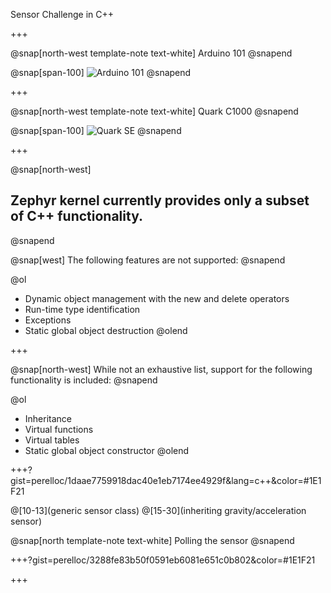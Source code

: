 Sensor Challenge in C++

+++

@snap[north-west template-note text-white]
Arduino 101
@snapend

@snap[span-100]
![Arduino 101](https://docs.zephyrproject.org/latest/_images/arduino_101.jpg)
@snapend

+++

@snap[north-west template-note text-white]
Quark C1000
@snapend

@snap[span-100]
![Quark SE](https://www.mouser.se/images/IntelQuarkSE-Fig4.jpg)
@snapend

+++

@snap[north-west]
## Zephyr kernel currently provides only a subset of C++ functionality. 
@snapend

@snap[west]
The following features are not supported:
@snapend

@ol[](false)
- Dynamic object management with the new and delete operators
- Run-time type identification
- Exceptions
- Static global object destruction
@olend

+++

@snap[north-west]
While not an exhaustive list, support for the following functionality is included:
@snapend

@ol[](false)
- Inheritance
- Virtual functions
- Virtual tables
- Static global object constructor
@olend



+++?gist=perelloc/1daae7759918dac40e1eb7174ee4929f&lang=c++&color=#1E1F21

@[10-13](generic sensor class)
@[15-30](inheriting gravity/acceleration sensor)

@snap[north template-note text-white]
Polling the sensor
@snapend


+++?gist=perelloc/3288fe83b50f0591eb6081e651c0b802&color=#1E1F21


+++

